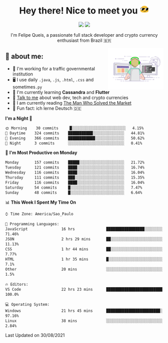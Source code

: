 
<h1 align="center">Hey there! Nice to meet you <img src="assets/sunglasses.gif" width="30"/></h1>

<p align="center">
  <a href="https://www.linkedin.com/in/fqueis"><img src="https://img.shields.io/badge/-LinkedIn-blue?style=flat&logo=Linkedin&logoColor=white" /></a>
  <a href="mailto:fqueis@gmail.com"><img src="https://img.shields.io/badge/-Gmail-c14438?style=flat&logo=Gmail&logoColor=white" /></a>
</p>

<p align="center">I'm Felipe Queis, a passionate full stack developer and crypto currency enthusiast from Brazil 🇧🇷</p>

<img width="35%" align="right" alt="fqueis" src="assets/profile.gif" /></p>

## 🤵 about me:

- 🏢 I'm working for a traffic governmental institution
- 🖥️ I use daily `.java`, `.js`, `.html`, `.css` and sometimes`.py`
- 🌱 I'm currently learning **Cassandra** and **Flutter**
- 💬 [Talk to me](https://github.com/fqueis/fqueis/discussions) about web dev, tech and crypto currencies
- 📖 I am currently reading [The Man Who Solved the Market](https://amzn.com/073521798X)
- 💭 Fun fact: ich lerne Deutsch 🇩🇪

<!--START_SECTION:waka-->
**I'm a Night 🦉** 

```text
🌞 Morning    30 commits     █░░░░░░░░░░░░░░░░░░░░░░░░   4.15% 
🌆 Daytime    324 commits    ███████████░░░░░░░░░░░░░░   44.81% 
🌃 Evening    366 commits    ████████████░░░░░░░░░░░░░   50.62% 
🌙 Night      3 commits      ░░░░░░░░░░░░░░░░░░░░░░░░░   0.41%

```
📅 **I'm Most Productive on Monday** 

```text
Monday       157 commits    █████░░░░░░░░░░░░░░░░░░░░   21.72% 
Tuesday      121 commits    ████░░░░░░░░░░░░░░░░░░░░░   16.74% 
Wednesday    116 commits    ████░░░░░░░░░░░░░░░░░░░░░   16.04% 
Thursday     111 commits    ███░░░░░░░░░░░░░░░░░░░░░░   15.35% 
Friday       116 commits    ████░░░░░░░░░░░░░░░░░░░░░   16.04% 
Saturday     54 commits     █░░░░░░░░░░░░░░░░░░░░░░░░   7.47% 
Sunday       48 commits     █░░░░░░░░░░░░░░░░░░░░░░░░   6.64%

```


📊 **This Week I Spent My Time On** 

```text
⌚︎ Time Zone: America/Sao_Paulo

💬 Programming Languages: 
JavaScript               16 hrs              █████████████████░░░░░░░░   71.46% 
JSON                     2 hrs 29 mins       ██░░░░░░░░░░░░░░░░░░░░░░░   11.13% 
CSS                      1 hr 44 mins        ██░░░░░░░░░░░░░░░░░░░░░░░   7.77% 
HTML                     1 hr 35 mins        █░░░░░░░░░░░░░░░░░░░░░░░░   7.1% 
Other                    20 mins             ░░░░░░░░░░░░░░░░░░░░░░░░░   1.5%

🔥 Editors: 
VS Code                  22 hrs 23 mins      █████████████████████████   100.0%

💻 Operating System: 
Windows                  21 hrs 45 mins      ████████████████████████░   97.16% 
Linux                    38 mins             ░░░░░░░░░░░░░░░░░░░░░░░░░   2.84%

```


 Last Updated on 30/08/2021
<!--END_SECTION:waka-->
